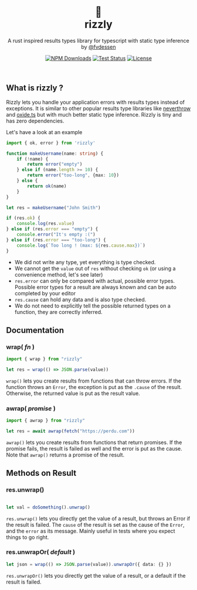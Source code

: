 <div align="center">
    <h1 align="center">🐻<br/>rizzly</h1>
    <p align="center">
        A rust inspired results types library for typescript with
        static type inference
        <br/>
        by <a href="https://x.com/fvdessen">@fvdessen</a>
    </p>
    <p align="center">
        <a href="https://www.npmjs.com/package/rizzly" rel="nofollow"><img src="https://img.shields.io/npm/dm/rizzly" alt="NPM Downloads"></a>
        <a href="https://github.com/fvdsn/rizzly/actions/workflows/test.yml" rel="nofollow"><img src="https://github.com/fvdsn/rizzly/actions/workflows/test.yml/badge.svg" alt="Test Status"></a>
        <a href="https://opensource.org/licenses/MIT" rel="nofollow"><img src="https://img.shields.io/github/license/fvdsn/rizzly" alt="License"></a>
    </p>
</div>
<br/>

## What is rizzly ?

Rizzly lets you handle your application errors with results types instead of exceptions. It is similar to
other popular results type libraries like <a href="https://github.com/supermacro/neverthrow">neverthrow</a> and <a href="https://github.com/traverse1984/oxide.ts">oxide.ts</a> but with much better static type inference. Rizzly is tiny and has zero dependencies.

Let's have a look at an example

```ts
import { ok, error } from 'rizzly'

function makeUsername(name: string) {
    if (!name) {
        return error("empty")
    } else if (name.length >= 10) {
        return error("too-long", {max: 10})
    } else {
        return ok(name)
    }
}

let res = makeUsername("John Smith")

if (res.ok) {
    console.log(res.value)
} else if (res.error === "empty") {
    console.error("It's empty :(")
} else if (res.error === "too-long") {
    console.log(`Too long ! (max: ${res.cause.max})`)
}
```
- We did not write any type, yet everything is type checked.
- We cannot get the `value` out of `res` without checking `ok` (or using a convenience method, let's see later)
- `res.error` can only be compared with actual, possible error types. Possible error types for a result are always known and can be auto completed by your editor
- `res.cause` can hold any data and is also type checked.
- We do not need to explicitly tell the possible returned types on a function, they are correctly inferred.

## Documentation

### wrap( _fn_ )

```ts
import { wrap } from "rizzly"

let res = wrap(() => JSON.parse(value))
```

`wrap()` lets you create results from functions that can throw errors. If the function throws an `Error`, the exception is put as the `.cause`
of the result. Otherwise, the returned value is put as the result value.

### awrap( _promise_ )

```ts
import { awrap } from "rizzly"

let res = await awrap(fetch("https://perdu.com"))
```

`awrap()` lets you create results from functions that return promises. If the promise fails, the result is failed as well and the error is put as the cause. Note that `awrap()` returns a promise of the result.

## Methods on Result

### res.unwrap()

```ts

let val = doSomething().unwrap()
```
`res.unwrap()` lets you directly get the value of a result, but throws an Error if the result is failed. The `cause` of the result is set as the cause of the `Error`, and the `error` as its message. Mainly useful in tests where you expect things to go right.

### res.unwrapOr( _default_ )

```ts
let json = wrap(() => JSON.parse(value)).unwrapOr({ data: {} })
```
`res.unwrapOr()` lets you directly get the value of a result, or a default if the result is failed.
